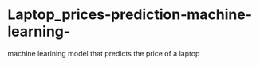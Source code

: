 # Laptop_prices-prediction-machine-learning-
machine learining model that predicts the price of a laptop
